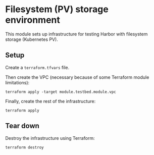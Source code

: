 # Filesystem (PV) storage environment

This module sets up infrastructure for testing Harbor with filesystem storage (Kubernetes PV).


## Setup

Create a `terraform.tfvars` file.

Then create the VPC (necessary because of some Terraform module limitations):

```shell
terraform apply -target module.testbed.module.vpc
```

Finally, create the rest of the infrastructure:

```shell
terraform apply
```


## Tear down

Destroy the infrastructure using Terraform:

```shell
terraform destroy
```
